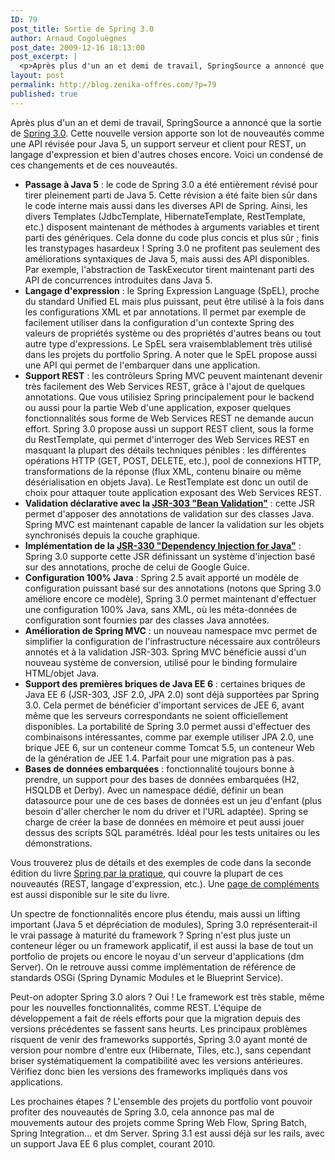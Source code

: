 ```yaml
---
ID: 79
post_title: Sortie de Spring 3.0
author: Arnaud Cogoluègnes
post_date: 2009-12-16 18:13:00
post_excerpt: |
  <p>Après plus d'un an et demi de travail, SpringSource a annoncé que la sortie de <a href="http://www.springsource.org/download">Spring 3.0</a>. Cette nouvelle version apporte son lot de nouveautés comme une API révisée pour Java 5, un support serveur et client pour REST, un langage d'expression et bien d'autres choses encore. Voici un condensé de ces changements et de ces nouveautés.</p>
layout: post
permalink: http://blog.zenika-offres.com/?p=79
published: true
---
```

<p>Après plus d'un an et demi de travail, SpringSource a annoncé que la sortie de <a href="http://www.springsource.org/download">Spring 3.0</a>. Cette nouvelle version apporte son lot de nouveautés comme une API révisée pour Java 5, un support serveur et client pour REST, un langage d'expression et bien d'autres choses encore. Voici un condensé de ces changements et de ces nouveautés.</p>
<!--more-->
<ul> <li><strong>Passage à Java 5</strong>&nbsp;: le code de Spring 3.0 a été entièrement révisé pour tirer pleinement parti de Java 5. Cette révision a été faite bien sûr dans le code interne mais aussi dans les diverses API de Spring. Ainsi, les divers Templates (JdbcTemplate, HibernateTemplate, RestTemplate, etc.) disposent maintenant de méthodes à arguments variables et tirent parti des génériques. Cela donne du code plus concis et plus sûr&nbsp;; finis les transtypages hasardeux&nbsp;! Spring 3.0 ne profitent pas seulement des améliorations syntaxiques de Java 5, mais aussi des API disponibles. Par exemple, l'abstraction de TaskExecutor tirent maintenant parti des API de concurrences introduites dans Java 5.</li> <li><strong>Langage d'expression</strong>&nbsp;: le Spring Expression Language (SpEL), proche du standard Unified EL mais plus puissant, peut être utilisé à la fois dans les configurations XML et par annotations. Il permet par exemple de facilement utiliser dans la configuration d'un contexte Spring des valeurs de propriétés système ou des propriétés d'autres beans ou tout autre type d'expressions. Le SpEL sera vraisemblablement très utilisé dans les projets du portfolio Spring. A noter que le SpEL propose aussi une API qui permet de l'embarquer dans une application.</li> <li><strong>Support REST</strong>&nbsp;: les contrôleurs Spring MVC peuvent maintenant devenir très facilement des Web Services REST, grâce à l'ajout de quelques annotations. Que vous utilisiez Spring principalement pour le backend ou aussi pour la partie Web d'une application, exposer quelques fonctionnalités sous forme de Web Services REST ne demande aucun effort. Spring 3.0 propose aussi un support REST client, sous la forme du RestTemplate, qui permet d'interroger des Web Services REST en masquant la plupart des détails techniques pénibles&nbsp;: les différentes opérations HTTP (GET, POST, DELETE, etc.), pool de connexions HTTP, transformations de la réponse (flux XML, contenu binaire ou même désérialisation en objets Java). Le RestTemplate est donc un outil de choix pour attaquer toute application exposant des Web Services REST.</li> <li><strong>Validation déclarative avec la <a href="http://jcp.org/en/jsr/detail?id=303">JSR-303 "Bean Validation"</a></strong>&nbsp;: cette JSR permet d'apposer des annotations de validation sur des classes Java. Spring MVC est maintenant capable de lancer la validation sur les objets synchronisés depuis la couche graphique.</li> <li><strong>Implémentation de la <a href="http://jcp.org/en/jsr/detail?id=330">JSR-330 "Dependency Injection for Java"</a></strong>&nbsp;: Spring 3.0 supporte cette JSR définissant un système d'injection basé sur des annotations, proche de celui de Google Guice.</li> <li><strong>Configuration 100% Java</strong>&nbsp;: Spring 2.5 avait apporté un modèle de configuration puissant basé sur des annotations (notons que Spring 3.0 améliore encore ce modèle), Spring 3.0 permet maintenant d'effectuer une configuration 100% Java, sans XML, où les méta-données de configuration sont fournies par des classes Java annotées.</li> <li><strong> Amélioration de Spring MVC</strong>&nbsp;: un nouveau namespace mvc permet de simplifier la configuration de l'infrastructure nécessaire aux contrôleurs annotés et à la validation JSR-303. Spring MVC bénéficie aussi d'un nouveau système de conversion, utilisé pour le binding formulaire HTML/objet Java.</li> <li><strong>Support des premières briques de Java EE 6</strong>&nbsp;: certaines briques de Java EE 6 (JSR-303, JSF 2.0, JPA 2.0) sont déjà supportées par Spring 3.0. Cela permet de bénéficier d'important services de JEE 6, avant même que les serveurs correspondants ne soient officiellement disponibles. La portabilité de Spring 3.0 permet aussi d'effectuer des combinaisons intéressantes, comme par exemple utiliser JPA 2.0, une brique JEE 6, sur un conteneur comme Tomcat 5.5, un conteneur Web de la génération de JEE 1.4. Parfait pour une migration pas à pas.</li> <li><strong>Bases de données embarquées</strong>&nbsp;: fonctionnalité toujours bonne à prendre, un support pour des bases de données embarquées (H2, HSQLDB et Derby). Avec un namespace dédié, définir un bean datasource pour une de ces bases de données est un jeu d'enfant (plus besoin d'aller chercher le nom du driver et l'URL adaptée). Spring se charge de créer la base de données en mémoire et peut aussi jouer dessus des scripts SQL paramétrés. Idéal pour les tests unitaires ou les démonstrations.</li> </ul> <p>Vous trouverez plus de détails et des exemples de code dans la seconde édition du livre <a href="http://www.springparlapratique.org">Spring par la pratique</a>, qui couvre la plupart de ces nouveautés (REST, langage d'expression, etc.). Une <a href="http://www.springparlapratique.org/index.php?option=com_content&amp;view=article&amp;id=68&amp;Itemid=60">page de compléments</a> est aussi disponible sur le site du livre.</p> <p>Un spectre de fonctionnalités encore plus étendu, mais aussi un lifting important (Java 5 et dépréciation de modules), Spring 3.0 représenterait-il le vrai passage à maturité du framework&nbsp;? Spring n'est plus juste un conteneur léger ou un framework applicatif, il est aussi la base de tout un portfolio de projets ou encore le noyau d'un serveur d'applications (dm Server). On le retrouve aussi comme implémentation de référence de standards OSGi (Spring Dynamic Modules et le Blueprint Service).<br /></p> <p>Peut-on adopter Spring 3.0 alors&nbsp;? Oui&nbsp;! Le framework est très stable, même pour les nouvelles fonctionnalités, comme REST. L'équipe de développement a fait de réels efforts pour que la migration depuis des versions précédentes se fassent sans heurts. Les principaux problèmes risquent de venir des frameworks supportés, Spring 3.0 ayant monté de version pour nombre d'entre eux (Hibernate, Tiles, etc.), sans cependant briser systématiquement la compatibilité avec les versions antérieures. Vérifiez donc bien les versions des frameworks impliqués dans vos applications.<br /></p> <p>Les prochaines étapes&nbsp;? L'ensemble des projets du portfolio vont pouvoir profiter des nouveautés de Spring 3.0, cela annonce pas mal de mouvements autour des projets comme Spring Web Flow, Spring Batch, Spring Integration... et dm Server. Spring 3.1 est aussi déjà sur les rails, avec un support Java EE 6 plus complet, courant 2010.</p>